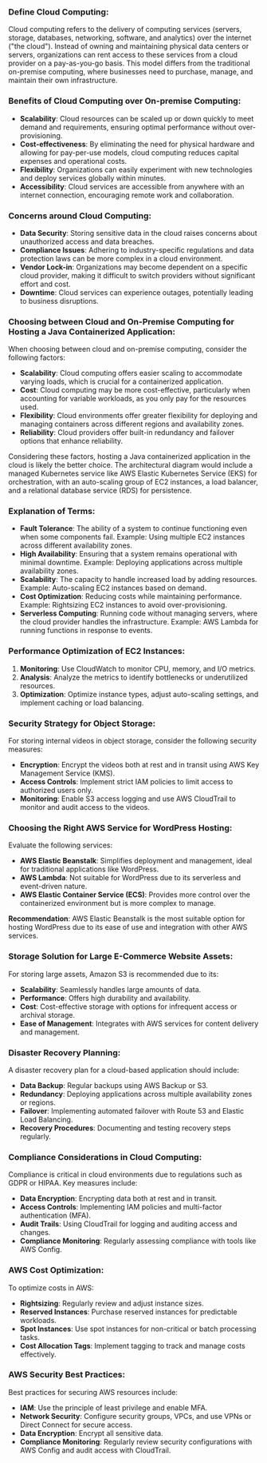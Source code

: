 ### Define Cloud Computing:

Cloud computing refers to the delivery of computing services (servers, storage, databases, networking, software, and analytics) over the internet ("the cloud"). Instead of owning and maintaining physical data centers or servers, organizations can rent access to these services from a cloud provider on a pay-as-you-go basis. This model differs from the traditional on-premise computing, where businesses need to purchase, manage, and maintain their own infrastructure.

### Benefits of Cloud Computing over On-premise Computing:

- **Scalability**: Cloud resources can be scaled up or down quickly to meet demand and requirements, ensuring optimal performance without over-provisioning.
- **Cost-effectiveness**: By eliminating the need for physical hardware and allowing for pay-per-use models, cloud computing reduces capital expenses and operational costs.
- **Flexibility**: Organizations can easily experiment with new technologies and deploy services globally within minutes.
- **Accessibility**: Cloud services are accessible from anywhere with an internet connection, encouraging remote work and collaboration.

### Concerns around Cloud Computing:

- **Data Security**: Storing sensitive data in the cloud raises concerns about unauthorized access and data breaches.
- **Compliance Issues**: Adhering to industry-specific regulations and data protection laws can be more complex in a cloud environment.
- **Vendor Lock-in**: Organizations may become dependent on a specific cloud provider, making it difficult to switch providers without significant effort and cost.
- **Downtime**: Cloud services can experience outages, potentially leading to business disruptions.

### Choosing between Cloud and On-Premise Computing for Hosting a Java Containerized Application:

When choosing between cloud and on-premise computing, consider the following factors:

- **Scalability**: Cloud computing offers easier scaling to accommodate varying loads, which is crucial for a containerized application.
- **Cost**: Cloud computing may be more cost-effective, particularly when accounting for variable workloads, as you only pay for the resources used.
- **Flexibility**: Cloud environments offer greater flexibility for deploying and managing containers across different regions and availability zones.
- **Reliability**: Cloud providers offer built-in redundancy and failover options that enhance reliability.

Considering these factors, hosting a Java containerized application in the cloud is likely the better choice. The architectural diagram would include a managed Kubernetes service like AWS Elastic Kubernetes Service (EKS) for orchestration, with an auto-scaling group of EC2 instances, a load balancer, and a relational database service (RDS) for persistence.

### Explanation of Terms:

- **Fault Tolerance**: The ability of a system to continue functioning even when some components fail. Example: Using multiple EC2 instances across different availability zones.
- **High Availability**: Ensuring that a system remains operational with minimal downtime. Example: Deploying applications across multiple availability zones.
- **Scalability**: The capacity to handle increased load by adding resources. Example: Auto-scaling EC2 instances based on demand.
- **Cost Optimization**: Reducing costs while maintaining performance. Example: Rightsizing EC2 instances to avoid over-provisioning.
- **Serverless Computing**: Running code without managing servers, where the cloud provider handles the infrastructure. Example: AWS Lambda for running functions in response to events.

### Performance Optimization of EC2 Instances:

1. **Monitoring**: Use CloudWatch to monitor CPU, memory, and I/O metrics.
2. **Analysis**: Analyze the metrics to identify bottlenecks or underutilized resources.
3. **Optimization**: Optimize instance types, adjust auto-scaling settings, and implement caching or load balancing.

### Security Strategy for Object Storage:

For storing internal videos in object storage, consider the following security measures:

- **Encryption**: Encrypt the videos both at rest and in transit using AWS Key Management Service (KMS).
- **Access Controls**: Implement strict IAM policies to limit access to authorized users only.
- **Monitoring**: Enable S3 access logging and use AWS CloudTrail to monitor and audit access to the videos.

### Choosing the Right AWS Service for WordPress Hosting:

Evaluate the following services:

- **AWS Elastic Beanstalk**: Simplifies deployment and management, ideal for traditional applications like WordPress.
- **AWS Lambda**: Not suitable for WordPress due to its serverless and event-driven nature.
- **AWS Elastic Container Service (ECS)**: Provides more control over the containerized environment but is more complex to manage.

**Recommendation**: AWS Elastic Beanstalk is the most suitable option for hosting WordPress due to its ease of use and integration with other AWS services.

### Storage Solution for Large E-Commerce Website Assets:

For storing large assets, Amazon S3 is recommended due to its:

- **Scalability**: Seamlessly handles large amounts of data.
- **Performance**: Offers high durability and availability.
- **Cost**: Cost-effective storage with options for infrequent access or archival storage.
- **Ease of Management**: Integrates with AWS services for content delivery and management.

### Disaster Recovery Planning:

A disaster recovery plan for a cloud-based application should include:

- **Data Backup**: Regular backups using AWS Backup or S3.
- **Redundancy**: Deploying applications across multiple availability zones or regions.
- **Failover**: Implementing automated failover with Route 53 and Elastic Load Balancing.
- **Recovery Procedures**: Documenting and testing recovery steps regularly.

### Compliance Considerations in Cloud Computing:

Compliance is critical in cloud environments due to regulations such as GDPR or HIPAA. Key measures include:

- **Data Encryption**: Encrypting data both at rest and in transit.
- **Access Controls**: Implementing IAM policies and multi-factor authentication (MFA).
- **Audit Trails**: Using CloudTrail for logging and auditing access and changes.
- **Compliance Monitoring**: Regularly assessing compliance with tools like AWS Config.

### AWS Cost Optimization:

To optimize costs in AWS:

- **Rightsizing**: Regularly review and adjust instance sizes.
- **Reserved Instances**: Purchase reserved instances for predictable workloads.
- **Spot Instances**: Use spot instances for non-critical or batch processing tasks.
- **Cost Allocation Tags**: Implement tagging to track and manage costs effectively.

### AWS Security Best Practices:

Best practices for securing AWS resources include:

- **IAM**: Use the principle of least privilege and enable MFA.
- **Network Security**: Configure security groups, VPCs, and use VPNs or Direct Connect for secure access.
- **Data Encryption**: Encrypt all sensitive data.
- **Compliance Monitoring**: Regularly review security configurations with AWS Config and audit access with CloudTrail.
